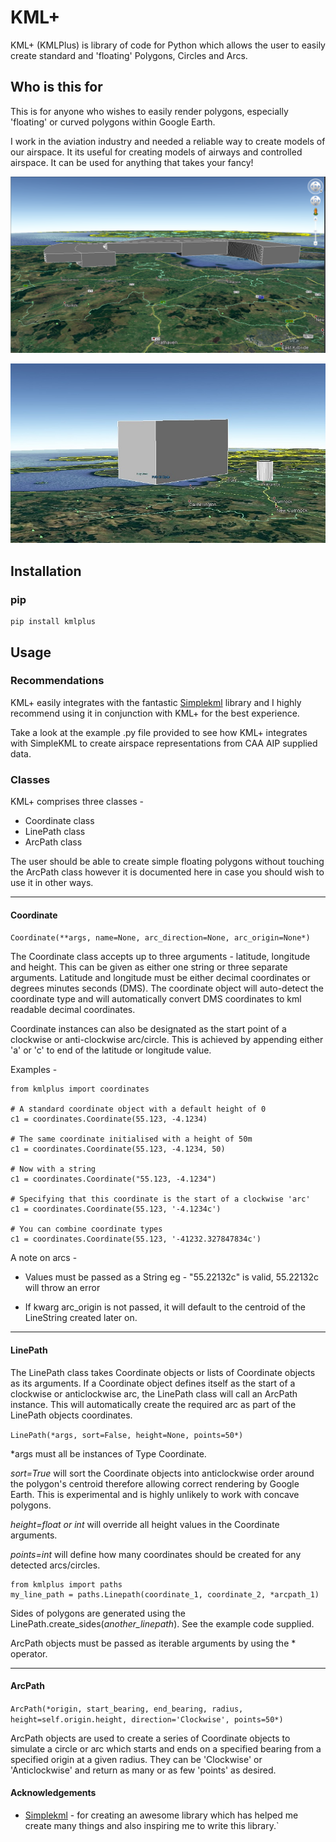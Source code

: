 # KML+

KML+ (KMLPlus) is library of code for Python which allows the user to easily create standard and 'floating' Polygons,
Circles and Arcs.

## Who is this for

This is for anyone who wishes to easily render polygons, especially 'floating' or curved polygons within Google Earth.

I work in the aviation industry and needed a reliable way to create models of our airspace. It its useful for creating
models of airways and controlled airspace. It can be used for anything that takes your fancy!

![Prestwick airspace example](img/egpk_airspace_sideon.png)

![Floating polygon example](img/floating_polygon_1.jpg)

## Installation

### pip

```
pip install kmlplus
```

## Usage

### Recommendations

KML+ easily integrates with the fantastic [Simplekml](https://pypi.org/project/simplekml/) library and I highly
recommend using it in conjunction with KML+ for the best experience.

Take a look at the example .py file provided to see how KML+ integrates with SimpleKML to create airspace
representations from CAA AIP supplied data.

### Classes

KML+ comprises three classes -

- Coordinate class
- LinePath class
- ArcPath class

The user should be able to create simple floating polygons without touching the ArcPath class however it is documented
here in case you should wish to use it in other ways.

***

#### Coordinate

```Coordinate(**args, name=None, arc_direction=None, arc_origin=None*)```

The Coordinate class accepts up to three arguments - latitude, longitude and height. This can be given as either one
string or three separate arguments. Latitude and longitude must be either decimal coordinates or degrees minutes
seconds (DMS). The coordinate object will auto-detect the coordinate type and will automatically convert DMS coordinates
to kml readable decimal coordinates.

Coordinate instances can also be designated as the start point of a clockwise or anti-clockwise arc/circle. This is
achieved by appending either 'a' or 'c' to end of the latitude or longitude value.

Examples -

```
from kmlplus import coordinates

# A standard coordinate object with a default height of 0
c1 = coordinates.Coordinate(55.123, -4.1234)

# The same coordinate initialised with a height of 50m
c1 = coordinates.Coordinate(55.123, -4.1234, 50)

# Now with a string
c1 = coordinates.Coordinate("55.123, -4.1234")

# Specifying that this coordinate is the start of a clockwise 'arc'
c1 = coordinates.Coordinate(55.123, '-4.1234c')

# You can combine coordinate types
c1 = coordinates.Coordinate(55.123, '-41232.327847834c')
```

A note on arcs -

* Values must be passed as a String eg - "55.22132c" is valid, 55.22132c will throw an error

* If kwarg arc_origin is not passed, it will default to the centroid of the LineString created later on.

***

#### LinePath

The LinePath class takes Coordinate objects or lists of Coordinate objects as its arguments. If a Coordinate object
defines itself as the start of a clockwise or anticlockwise arc, the LinePath class will call an ArcPath instance. This
will automatically create the required arc as part of the LinePath objects coordinates.

```LinePath(*args, sort=False, height=None, points=50*)```

*args must all be instances of Type Coordinate.

*sort=True* will sort the Coordinate objects into anticlockwise order around the polygon's centroid therefore allowing
correct rendering by Google Earth. This is experimental and is highly unlikely to work with concave polygons.

*height=float or int* will override all height values in the Coordinate arguments.

*points=int* will define how many coordinates should be created for any detected arcs/circles.

```
from kmlplus import paths
my_line_path = paths.Linepath(coordinate_1, coordinate_2, *arcpath_1)
```

Sides of polygons are generated using the LinePath.create_sides(*another_linepath*). See the example code supplied.

ArcPath objects must be passed as iterable arguments by using the * operator.

***

#### ArcPath

```ArcPath(*origin, start_bearing, end_bearing, radius, height=self.origin.height, direction='Clockwise', points=50*)```

ArcPath objects are used to create a series of Coordinate objects to simulate a circle or arc which starts and ends on a
specified bearing from a specified origin at a given radius. They can be 'Clockwise' or 'Anticlockwise' and return as
many or as few 'points' as desired.

#### Acknowledgements

- [Simplekml](https://pypi.org/project/simplekml/) - for creating an awesome library which has helped me create many
  things and also inspiring me to write this library.`


